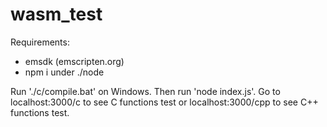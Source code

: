 # wasm_test
Requirements:
  - emsdk (emscripten.org)
  - npm i under ./node

Run './c/compile.bat' on Windows.
Then run 'node index.js'.
Go to localhost:3000/c to see C functions test or localhost:3000/cpp to see C++ functions test.